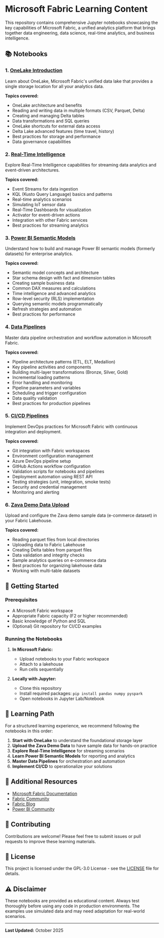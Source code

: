 # Microsoft Fabric Learning Content

This repository contains comprehensive Jupyter notebooks showcasing the key capabilities of Microsoft Fabric, a unified analytics platform that brings together data engineering, data science, real-time analytics, and business intelligence.

## 📚 Notebooks

### 1. [OneLake Introduction](./notebooks/01_OneLake_Introduction.ipynb)
Learn about OneLake, Microsoft Fabric's unified data lake that provides a single storage location for all your analytics data.

**Topics covered:**
- OneLake architecture and benefits
- Reading and writing data in multiple formats (CSV, Parquet, Delta)
- Creating and managing Delta tables
- Data transformations and SQL queries
- OneLake shortcuts for external data access
- Delta Lake advanced features (time travel, history)
- Best practices for storage and performance
- Data governance capabilities

### 2. [Real-Time Intelligence](./notebooks/02_RealTime_Intelligence.ipynb)
Explore Real-Time Intelligence capabilities for streaming data analytics and event-driven architectures.

**Topics covered:**
- Event Streams for data ingestion
- KQL (Kusto Query Language) basics and patterns
- Real-time analytics scenarios
- Simulating IoT sensor data
- Real-Time Dashboards for visualization
- Activator for event-driven actions
- Integration with other Fabric services
- Best practices for streaming analytics

### 3. [Power BI Semantic Models](./notebooks/03_PowerBI_Semantic_Models.ipynb)
Understand how to build and manage Power BI semantic models (formerly datasets) for enterprise analytics.

**Topics covered:**
- Semantic model concepts and architecture
- Star schema design with fact and dimension tables
- Creating sample business data
- Common DAX measures and calculations
- Time intelligence and advanced analytics
- Row-level security (RLS) implementation
- Querying semantic models programmatically
- Refresh strategies and automation
- Best practices for performance

### 4. [Data Pipelines](./notebooks/04_Data_Pipelines.ipynb)
Master data pipeline orchestration and workflow automation in Microsoft Fabric.

**Topics covered:**
- Pipeline architecture patterns (ETL, ELT, Medallion)
- Key pipeline activities and components
- Building multi-layer transformations (Bronze, Silver, Gold)
- Incremental loading patterns
- Error handling and monitoring
- Pipeline parameters and variables
- Scheduling and trigger configuration
- Data quality validation
- Best practices for production pipelines

### 5. [CI/CD Pipelines](./notebooks/05_CICD_Pipelines.ipynb)
Implement DevOps practices for Microsoft Fabric with continuous integration and deployment.

**Topics covered:**
- Git integration with Fabric workspaces
- Environment configuration management
- Azure DevOps pipeline setup
- GitHub Actions workflow configuration
- Validation scripts for notebooks and pipelines
- Deployment automation using REST API
- Testing strategies (unit, integration, smoke tests)
- Security and credential management
- Monitoring and alerting

### 6. [Zava Demo Data Upload](./notebooks/06_Zava_Demo_Upload.ipynb)
Upload and configure the Zava demo sample data (e-commerce dataset) in your Fabric Lakehouse.

**Topics covered:**
- Reading parquet files from local directories
- Uploading data to Fabric Lakehouse
- Creating Delta tables from parquet files
- Data validation and integrity checks
- Sample analytics queries on e-commerce data
- Best practices for organizing lakehouse data
- Working with multi-table datasets

## 🚀 Getting Started

### Prerequisites
- A Microsoft Fabric workspace
- Appropriate Fabric capacity (F2 or higher recommended)
- Basic knowledge of Python and SQL
- (Optional) Git repository for CI/CD examples

### Running the Notebooks

1. **In Microsoft Fabric:**
   - Upload notebooks to your Fabric workspace
   - Attach to a lakehouse
   - Run cells sequentially

2. **Locally with Jupyter:**
   - Clone this repository
   - Install required packages: `pip install pandas numpy pyspark`
   - Open notebooks in Jupyter Lab/Notebook

## 📖 Learning Path

For a structured learning experience, we recommend following the notebooks in this order:

1. **Start with OneLake** to understand the foundational storage layer
2. **Upload the Zava Demo Data** to have sample data for hands-on practice
3. **Explore Real-Time Intelligence** for streaming scenarios
4. **Learn Power BI Semantic Models** for reporting and analytics
5. **Master Data Pipelines** for orchestration and automation
6. **Implement CI/CD** to operationalize your solutions

## 🔗 Additional Resources

- [Microsoft Fabric Documentation](https://learn.microsoft.com/fabric/)
- [Fabric Community](https://community.fabric.microsoft.com/)
- [Fabric Blog](https://blog.fabric.microsoft.com/)
- [Power BI Community](https://community.powerbi.com/)

## 🤝 Contributing

Contributions are welcome! Please feel free to submit issues or pull requests to improve these learning materials.

## 📝 License

This project is licensed under the GPL-3.0 License - see the [LICENSE](LICENSE) file for details.

## ⚠️ Disclaimer

These notebooks are provided as educational content. Always test thoroughly before using any code in production environments. The examples use simulated data and may need adaptation for real-world scenarios.

---

**Last Updated:** October 2025 

